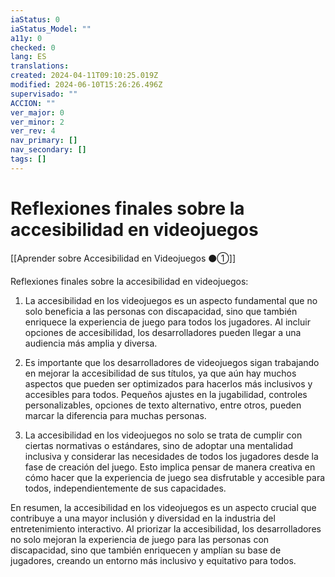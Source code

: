 ```yaml
---
iaStatus: 0
iaStatus_Model: ""
a11y: 0
checked: 0
lang: ES
translations: 
created: 2024-04-11T09:10:25.019Z
modified: 2024-06-10T15:26:26.496Z
supervisado: ""
ACCION: ""
ver_major: 0
ver_minor: 2
ver_rev: 4
nav_primary: []
nav_secondary: []
tags: []
---
```

# Reflexiones finales sobre la accesibilidad en videojuegos

[[Aprender sobre Accesibilidad en Videojuegos ⚫①]]

Reflexiones finales sobre la accesibilidad en videojuegos:

1. La accesibilidad en los videojuegos es un aspecto fundamental que no solo beneficia a las personas con discapacidad, sino que también enriquece la experiencia de juego para todos los jugadores. Al incluir opciones de accesibilidad, los desarrolladores pueden llegar a una audiencia más amplia y diversa.

2. Es importante que los desarrolladores de videojuegos sigan trabajando en mejorar la accesibilidad de sus títulos, ya que aún hay muchos aspectos que pueden ser optimizados para hacerlos más inclusivos y accesibles para todos. Pequeños ajustes en la jugabilidad, controles personalizables, opciones de texto alternativo, entre otros, pueden marcar la diferencia para muchas personas.

3. La accesibilidad en los videojuegos no solo se trata de cumplir con ciertas normativas o estándares, sino de adoptar una mentalidad inclusiva y considerar las necesidades de todos los jugadores desde la fase de creación del juego. Esto implica pensar de manera creativa en cómo hacer que la experiencia de juego sea disfrutable y accesible para todos, independientemente de sus capacidades.

En resumen, la accesibilidad en los videojuegos es un aspecto crucial que contribuye a una mayor inclusión y diversidad en la industria del entretenimiento interactivo. Al priorizar la accesibilidad, los desarrolladores no solo mejoran la experiencia de juego para las personas con discapacidad, sino que también enriquecen y amplían su base de jugadores, creando un entorno más inclusivo y equitativo para todos.
